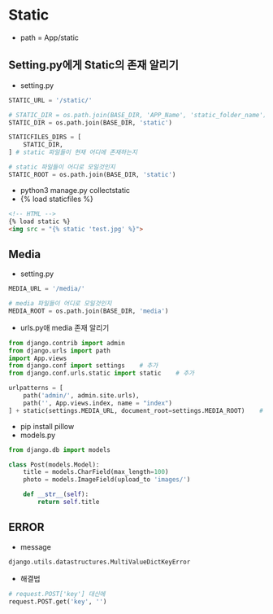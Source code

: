 # Static
- path = App/static

## Setting.py에게 Static의 존재 알리기
- setting.py
```python
STATIC_URL = '/static/'

# STATIC_DIR = os.path.join(BASE_DIR, 'APP_Name', 'static_folder_name')
STATIC_DIR = os.path.join(BASE_DIR, 'static')

STATICFILES_DIRS = [
    STATIC_DIR,
] # static 파일들이 현재 어디에 존재하는지

# static 파일들이 어디로 모일것인지
STATIC_ROOT = os.path.join(BASE_DIR, 'static')
```
- python3 manage.py collectstatic
- {% load staticfiles %}
```html
<!-- HTML -->
{% load static %}
<img src = "{% static 'test.jpg' %}">
```

## Media
- setting.py
```python
MEDIA_URL = '/media/'

# media 파일들이 어디로 모일것인지
MEDIA_ROOT = os.path.join(BASE_DIR, 'media')
```
- urls.py애 media 존재 알리기
```python
from django.contrib import admin
from django.urls import path
import App.views
from django.conf import settings    # 추가
from django.conf.urls.static import static    # 추가

urlpatterns = [
    path('admin/', admin.site.urls),
    path('', App.views.index, name = "index")
] + static(settings.MEDIA_URL, document_root=settings.MEDIA_ROOT)    # 추가
```
- pip install pillow
- models.py
```python
from django.db import models

class Post(models.Model):
	title = models.CharField(max_length=100)
	photo = models.ImageField(upload_to 'images/')

    def __str__(self):
        return self.title
```

## ERROR
- message
```cmd
django.utils.datastructures.MultiValueDictKeyError
```
- 해결법
```python
# request.POST['key'] 대신에 
request.POST.get('key', '')
```